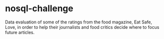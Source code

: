 # nosql-challenge
Data evaluation of some of the ratings from the food magazine, Eat Safe, Love, in order to help their journalists and food critics decide where to focus future articles.
